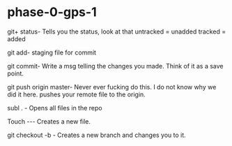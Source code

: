 # phase-0-gps-1
git+ status- Tells you the status, look at that
untracked = unadded
tracked = added

git add- staging file for commit

git commit- Write a msg telling the changes you made. Think of it as a save point.

git push origin master- Never ever fucking do this. I do not know why we did it here. pushes your remote file to the origin.

subl . - Opens all files in the repo


Touch ---    Creates a new file.

git checkout -b - Creates a new branch and changes you to it.